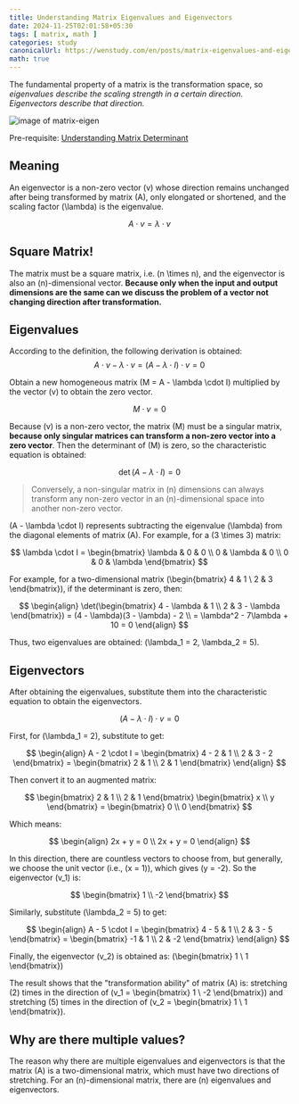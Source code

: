 ```yaml
---
title: Understanding Matrix Eigenvalues and Eigenvectors
date: 2024-11-25T02:01:58+05:30
tags: [ matrix, math ]
categories: study
canonicalUrl: https://wenstudy.com/en/posts/matrix-eigenvalues-and-eigenvactors.md/
math: true
---
```


The fundamental property of a matrix is the transformation space, so _eigenvalues describe the scaling strength in a certain direction. Eigenvectors describe that direction._

<!-- more -->
![image of matrix-eigen](/images/matrix-eigenvalues-and-eigenvectors/matrix-eigen.png "matrix-eigen")

Pre-requisite: [Understanding Matrix Determinant](/en/posts/matrix-determinant/)

## Meaning
An eigenvector is a non-zero vector \(v\) whose direction remains unchanged after being transformed by matrix \(A\), only elongated or shortened, and the scaling factor \(\lambda\) is the eigenvalue.

$$
A \cdot v = \lambda \cdot v
$$

## Square Matrix!
The matrix must be a square matrix, i.e. \(n \times n\), and the eigenvector is also an \(n\)-dimensional vector. **Because only when the input and output dimensions are the same can we discuss the problem of a vector not changing direction after transformation.**

## Eigenvalues
According to the definition, the following derivation is obtained:
$$
A \cdot v - \lambda \cdot v = (A - \lambda \cdot I) \cdot v = 0
$$

Obtain a new homogeneous matrix \(M = A - \lambda \cdot I\) multiplied by the vector \(v\) to obtain the zero vector.

$$
M \cdot v = 0
$$

Because \(v\) is a non-zero vector, the matrix \(M\) must be a singular matrix, **because only singular matrices can transform a non-zero vector into a zero vector**. Then the determinant of \(M\) is zero, so the characteristic equation is obtained:

$$
\det(A - \lambda \cdot I) = 0
$$

> Conversely, a non-singular matrix in \(n\) dimensions can always transform any non-zero vector in an \(n\)-dimensional space into another non-zero vector.

\(A - \lambda \cdot I\) represents subtracting the eigenvalue \(\lambda\) from the diagonal elements of matrix \(A\). For example, for a \(3 \times 3\) matrix:

$$
\lambda \cdot I = \begin{bmatrix}
\lambda & 0 & 0 \\
0 & \lambda & 0 \\
0 & 0 & \lambda
\end{bmatrix}
$$

For example, for a two-dimensional matrix \(\begin{bmatrix} 4 & 1 \\ 2 & 3 \end{bmatrix}\), if the determinant is zero, then:

$$
\begin{align}
\det(\begin{bmatrix} 4 - \lambda & 1 \\ 2 & 3 - \lambda \end{bmatrix}) = (4 - \lambda)(3 - \lambda) - 2 \\
= \lambda^2 - 7\lambda + 10 = 0
\end{align}
$$

Thus, two eigenvalues are obtained: \(\lambda_1 = 2, \lambda_2 = 5\).

## Eigenvectors
After obtaining the eigenvalues, substitute them into the characteristic equation to obtain the eigenvectors.

$$
(A - \lambda \cdot I) \cdot v = 0
$$

First, for \(\lambda_1 = 2\), substitute to get:

$$
\begin{align}
A - 2 \cdot I = \begin{bmatrix} 4 - 2 & 1 \\ 2 & 3 - 2 \end{bmatrix} = \begin{bmatrix} 2 & 1 \\ 2 & 1 \end{bmatrix}
\end{align}
$$

Then convert it to an augmented matrix:

$$
\begin{bmatrix} 2 & 1 \\ 2 & 1 \end{bmatrix} \begin{bmatrix} x \\ y \end{bmatrix} = \begin{bmatrix} 0 \\ 0 \end{bmatrix}
$$

Which means:

$$
\begin{align}
2x + y = 0 \\
2x + y = 0
\end{align}
$$

In this direction, there are countless vectors to choose from, but generally, we choose the unit vector (i.e., \(x = 1\)), which gives \(y = -2\). So the eigenvector \(v_1\) is:

$$
\begin{bmatrix} 1 \\ -2 \end{bmatrix}
$$

Similarly, substitute \(\lambda_2 = 5\) to get:

$$
\begin{align}
A - 5 \cdot I = \begin{bmatrix} 4 - 5 & 1 \\ 2 & 3 - 5 \end{bmatrix} = \begin{bmatrix} -1 & 1 \\ 2 & -2 \end{bmatrix}
\end{align}
$$

Finally, the eigenvector \(v_2\) is obtained as: \(\begin{bmatrix} 1 \\ 1 \end{bmatrix}\)

The result shows that the "transformation ability" of matrix \(A\) is: stretching \(2\) times in the direction of \(v_1 = \begin{bmatrix} 1 \\ -2 \end{bmatrix}\) and stretching \(5\) times in the direction of \(v_2 = \begin{bmatrix} 1 \\ 1 \end{bmatrix}\).

## Why are there multiple values?

The reason why there are multiple eigenvalues and eigenvectors is that the matrix \(A\) is a two-dimensional matrix, which must have two directions of stretching. For an \(n\)-dimensional matrix, there are \(n\) eigenvalues and eigenvectors.
